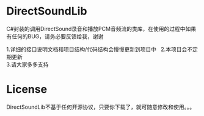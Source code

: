 # DirectSoundLib

C#封装的调用DirectSound录音和播放PCM音频流的类库，在使用的过程中如果有任何的BUG，请务必要反馈给我，谢谢

1.详细的接口说明文档和项目结构/代码结构会慢慢更新到项目中  
2.本项目会不定期更新  
3.请大家多多支持  

# License

DirectSoundLib不基于任何开源协议，只要你下载了，就可随意修改和使用。。。

